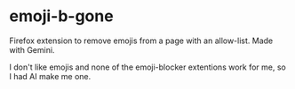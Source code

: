 # emoji-b-gone
Firefox extension to remove emojis from a page with an allow-list. Made with Gemini.

I don't like emojis and none of the emoji-blocker extentions work for me, so I had AI make me one.
